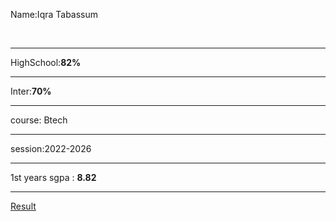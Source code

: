 <!DOCTYPE html>
<html lang="en">
<head>
    <meta charset="UTF-8">
    <meta name="viewport" content="width=device-width, initial-scale=1.0">
    <title>Document</title>
</head>
<body>
    <p>Name:Iqra Tabassum </p>
    <br>
    <hr>
    <p>HighSchool:<b>82%</b></p>
    <hr>
    <p>Inter:<b>70%</b></p>
    <hr>
    <p>course: Btech</p>
    <hr>
    <p> session:2022-2026</p>
    <hr>
    <p>1st years sgpa : <b> 8.82</b></p>
        <hr>
        <a href="https://drive.google.com/drive/u/1/home">Result</a>
</body>
</html>
